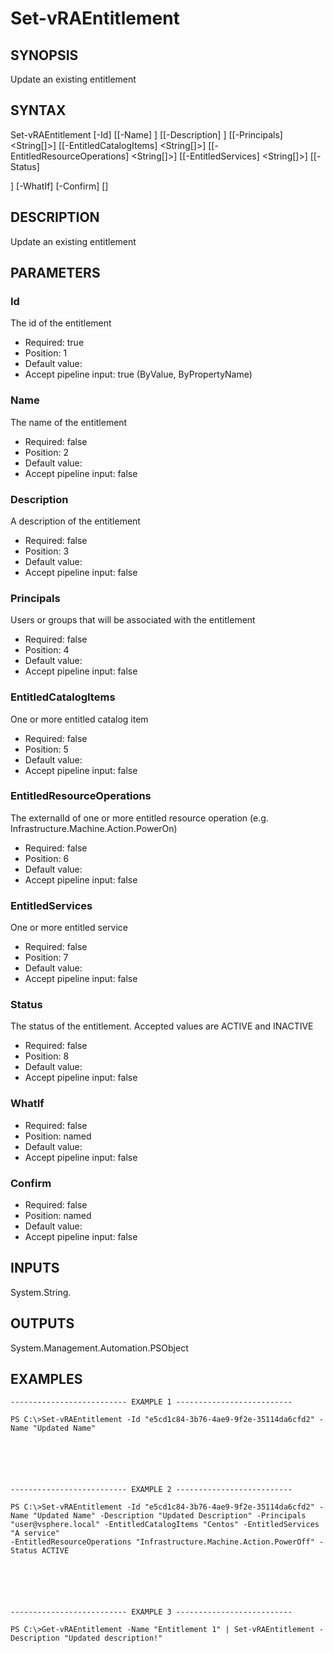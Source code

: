 # Set-vRAEntitlement

## SYNOPSIS
    
Update an existing entitlement

## SYNTAX
 Set-vRAEntitlement [-Id] <String> [[-Name] <String>] [[-Description] <String>] [[-Principals] <String[]>] [[-EntitledCatalogItems] <String[]>] [[-EntitledResourceOperations] <String[]>] [[-EntitledServices] <String[]>] [[-Status]  <String>] [-WhatIf] [-Confirm] [<CommonParameters>]     

## DESCRIPTION

Update an existing entitlement

## PARAMETERS


### Id

The id of the entitlement

* Required: true
* Position: 1
* Default value: 
* Accept pipeline input: true (ByValue, ByPropertyName)

### Name

The name of the entitlement

* Required: false
* Position: 2
* Default value: 
* Accept pipeline input: false

### Description

A description of the entitlement

* Required: false
* Position: 3
* Default value: 
* Accept pipeline input: false

### Principals

Users or groups that will be associated with the entitlement

* Required: false
* Position: 4
* Default value: 
* Accept pipeline input: false

### EntitledCatalogItems

One or more entitled catalog item

* Required: false
* Position: 5
* Default value: 
* Accept pipeline input: false

### EntitledResourceOperations

The externalId of one or more entitled resource operation (e.g. Infrastructure.Machine.Action.PowerOn)

* Required: false
* Position: 6
* Default value: 
* Accept pipeline input: false

### EntitledServices

One or more entitled service

* Required: false
* Position: 7
* Default value: 
* Accept pipeline input: false

### Status

The status of the entitlement. Accepted values are ACTIVE and INACTIVE

* Required: false
* Position: 8
* Default value: 
* Accept pipeline input: false

### WhatIf


* Required: false
* Position: named
* Default value: 
* Accept pipeline input: false

### Confirm


* Required: false
* Position: named
* Default value: 
* Accept pipeline input: false

## INPUTS

System.String.

## OUTPUTS

System.Management.Automation.PSObject

## EXAMPLES
```
-------------------------- EXAMPLE 1 --------------------------

PS C:\>Set-vRAEntitlement -Id "e5cd1c84-3b76-4ae9-9f2e-35114da6cfd2" -Name "Updated Name"






-------------------------- EXAMPLE 2 --------------------------

PS C:\>Set-vRAEntitlement -Id "e5cd1c84-3b76-4ae9-9f2e-35114da6cfd2" -Name "Updated Name" -Description "Updated Description" -Principals "user@vsphere.local" -EntitledCatalogItems "Centos" -EntitledServices "A service" 
-EntitledResourceOperations "Infrastructure.Machine.Action.PowerOff" -Status ACTIVE






-------------------------- EXAMPLE 3 --------------------------

PS C:\>Get-vRAEntitlement -Name "Entitlement 1" | Set-vRAEntitlement -Description "Updated description!"
```

